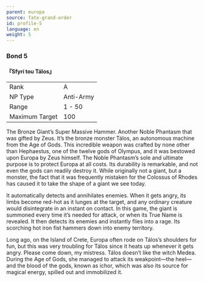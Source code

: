 ```yaml
---
parent: europa
source: fate-grand-order
id: profile-5
language: en
weight: 5
---
```


### Bond 5

#### 『Sfyrí tou Tálos』

<table>
  <tr><td>Rank</td><td>A</td></tr>
  <tr><td>NP Type</td><td>Anti-Army</td></tr>
  <tr><td>Range</td><td>1 - 50</td></tr>
  <tr><td>Maximum Target</td><td>100</td></tr>
</table>

The Bronze Giant’s Super Massive Hammer.
Another Noble Phantasm that was gifted by Zeus. It’s the bronze monster Tálos, an autonomous machine from the Age of Gods. This incredible weapon was crafted by none other than Hephaestus, one of the twelve gods of Olympus, and it was bestowed upon Europa by Zeus himself. The Noble Phantasm’s sole and ultimate purpose is to protect Europa at all costs. Its durability is remarkable, and not even the gods can readily destroy it. While originally not a giant, but a monster, the fact that it was frequently mistaken for the Colossus of Rhodes has caused it to take the shape of a giant we see today.

It automatically detects and annihilates enemies. When it gets angry, its limbs become red-hot as it lunges at the target, and any ordinary creature would disintegrate in an instant on contact. In this game, the giant is summoned every time it’s needed for attack, or when its True Name is revealed. It then detects its enemies and instantly flies into a rage. Its scorching hot iron fist hammers down into enemy territory.

Long ago, on the Island of Crete, Europa often rode on Tálos’s shoulders for fun, but this was very troubling for Tálos since it heats up whenever it gets angry. Please come down, my mistress. Tálos doesn’t like the witch Medea. During the Age of Gods, she managed to attack its weakpoint—the heel—and the blood of the gods, known as ichor, which was also its source for magical energy, spilled out and immobilized it.
